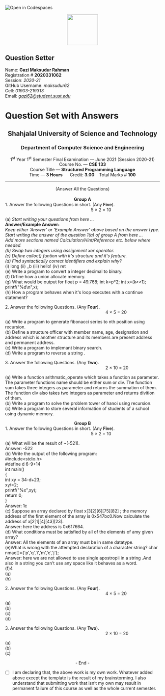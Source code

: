 ![Open in Codespaces](https://classroom.github.com/assets/open-in-codespaces-abfff4d4e15f9e1bd8274d9a39a0befe03a0632bb0f153d0ec72ff541cedbe34.svg)
<div align="center"><img src="sust-logo.png" width="100"></div>

Question Setter
---------------
Name:  **Gazi Maksudur Rahman**        
Registration # **2020331062**            
Session: *2020-21*            
GitHub Username: *maksudur62*               
Cell: *01903-219313*              
Email: *gazi62@student.sust.edu*         

Question Set with Answers
=========================

<h2 align="center">Shahjalal University of Science and Technology
</h2>
<h3 align="center">Department of Computer Science and Engineering
</h3>
<div align="center"> 1<sup>st</sup> Year 1<sup>st</sup> Semester Final Examination &mdash;
June 2021 (Session 2020-21) </div>
<div align="center"> Course No. &mdash; <b> CSE 133</b> </div>
<div align="center"> Course Title &mdash; <b> Structured Programming Language</b> </div>
<div align="center"> Time &mdash; <b>  3 Hours</b> &nbsp;&nbsp;&nbsp;&nbsp; Credit: <b> 3.00</b>&nbsp;&nbsp;&nbsp;&nbsp;Total Marks # <b> 100</b></div>
<hr class="divider">
<div align="center"> (Answer All the Questions)</div><br>
<div align="center"><b>Group A</b> </div>
<div align="left">1. Answer the following Questions in short. (Any <b>Five</b>). &nbsp;&nbsp;&nbsp;&nbsp;&nbsp;&nbsp;&nbsp;&nbsp;&nbsp;&nbsp;&nbsp;&nbsp;&nbsp;&nbsp;&nbsp;&nbsp;&nbsp;&nbsp;&nbsp;&nbsp;&nbsp;&nbsp;&nbsp;&nbsp;&nbsp;&nbsp;&nbsp;&nbsp;&nbsp;&nbsp;&nbsp;&nbsp;&nbsp;&nbsp;&nbsp;&nbsp;&nbsp;&nbsp;&nbsp;&nbsp;&nbsp;&nbsp;&nbsp;&nbsp;&nbsp;&nbsp;&nbsp;&nbsp;&nbsp;&nbsp;&nbsp;&nbsp;&nbsp;&nbsp;&nbsp;&nbsp;&nbsp;&nbsp;&nbsp;&nbsp;&nbsp;&nbsp;&nbsp;&nbsp;&nbsp;&nbsp;&nbsp;&nbsp;&nbsp;&nbsp;&nbsp;5 &times; 2 = 10 </div>

(a) *Start writing your questions from here ...*        
**Answer/Example Answer:**    
*Keep either 'Answer' or 'Example Answer' above based on the answer type.*              
*Start writing the answer of the question 1(a) of group A from here ...*                     
*Add more sections named Calculation/Hint/Reference etc. below where needed.*       
*(b) Swap two integers using assignment xor operator.*   
*(c) Define calloc() funtion with it's structure and it's feature.*   
*(d) Find syntactically correct identifiers and explain why?*   
  (i) long  (ii) _b  (iii) hello!  (iv) ret    
(e) Write a program to convert a integer decimal to binary.      
(f) Drfine how a union allocate memory.      
(g) What would be output for float p = 49.768; int k=p*2; int x=(k<<1); printf("%d\n",x);     
(h) How a program behaves when it's loop executes with a continue statement?         

<div align="left">2. Answer the following Questions. (Any <b>Four</b>). &nbsp;&nbsp;&nbsp;&nbsp;&nbsp;&nbsp;&nbsp;&nbsp;&nbsp;&nbsp;&nbsp;&nbsp;&nbsp;&nbsp;&nbsp;&nbsp;&nbsp;&nbsp;&nbsp;&nbsp;&nbsp;&nbsp;&nbsp;&nbsp;&nbsp;&nbsp;&nbsp;&nbsp;&nbsp;&nbsp;&nbsp;&nbsp;&nbsp;&nbsp;&nbsp;&nbsp;&nbsp;&nbsp;&nbsp;&nbsp;&nbsp;&nbsp;&nbsp;&nbsp;&nbsp;&nbsp;&nbsp;&nbsp;&nbsp;&nbsp;&nbsp;&nbsp;&nbsp;&nbsp;&nbsp;&nbsp;&nbsp;&nbsp;&nbsp;&nbsp;&nbsp;&nbsp;&nbsp;&nbsp;&nbsp;&nbsp;&nbsp;&nbsp;&nbsp;&nbsp;&nbsp;&nbsp;&nbsp;&nbsp;&nbsp;&nbsp;&nbsp;&nbsp;&nbsp;&nbsp;&nbsp;&nbsp;&nbsp;4 &times; 5 = 20 </div>

(a) Write a program to generate fibonacci series to nth position using recursion.               
(b) Define a structure officer with member name, age, designation and address which is another  structure and its members are present address and permanent address.            
(c) Write a program to implemant binary search.     
(d) Write a program to reverse a string .      

<div align="left">3. Answer the following Questions. (Any <b>Two</b>). &nbsp;&nbsp;&nbsp;&nbsp;&nbsp;&nbsp;&nbsp;&nbsp;&nbsp;&nbsp;&nbsp;&nbsp;&nbsp;&nbsp;&nbsp;&nbsp;&nbsp;&nbsp;&nbsp;&nbsp;&nbsp;&nbsp;&nbsp;&nbsp;&nbsp;&nbsp;&nbsp;&nbsp;&nbsp;&nbsp;&nbsp;&nbsp;&nbsp;&nbsp;&nbsp;&nbsp;&nbsp;&nbsp;&nbsp;&nbsp;&nbsp;&nbsp;&nbsp;&nbsp;&nbsp;&nbsp;&nbsp;&nbsp;&nbsp;&nbsp;&nbsp;&nbsp;&nbsp;&nbsp;&nbsp;&nbsp;&nbsp;&nbsp;&nbsp;&nbsp;&nbsp;&nbsp;&nbsp;&nbsp;&nbsp;&nbsp;&nbsp;&nbsp;&nbsp;&nbsp;&nbsp;&nbsp;&nbsp;&nbsp;&nbsp;&nbsp;&nbsp;&nbsp;&nbsp;&nbsp;&nbsp;&nbsp;&nbsp;2 &times; 10 = 20 </div>

(a) Write a function arithmatic_operate which takes a function as parameter. The parameter functions  name should be either sum or div. The function sum takes three integers as parameter and returns the summation of them. The function div also takes two integers as parameter and returns divition of them.            
(b) Write a program to solve the problem tower of hanoi using recursion.   
(c) Write a program to store several information of students of a school using dynamic memory.      

<div align="center"><b>Group B</b> </div>
<div align="left">1. Answer the following Questions in short. (Any <b>Five</b>). &nbsp;&nbsp;&nbsp;&nbsp;&nbsp;&nbsp;&nbsp;&nbsp;&nbsp;&nbsp;&nbsp;&nbsp;&nbsp;&nbsp;&nbsp;&nbsp;&nbsp;&nbsp;&nbsp;&nbsp;&nbsp;&nbsp;&nbsp;&nbsp;&nbsp;&nbsp;&nbsp;&nbsp;&nbsp;&nbsp;&nbsp;&nbsp;&nbsp;&nbsp;&nbsp;&nbsp;&nbsp;&nbsp;&nbsp;&nbsp;&nbsp;&nbsp;&nbsp;&nbsp;&nbsp;&nbsp;&nbsp;&nbsp;&nbsp;&nbsp;&nbsp;&nbsp;&nbsp;&nbsp;&nbsp;&nbsp;&nbsp;&nbsp;&nbsp;&nbsp;&nbsp;&nbsp;&nbsp;&nbsp;&nbsp;&nbsp;&nbsp;&nbsp;&nbsp;&nbsp;&nbsp;5 &times; 2 = 10 </div>

(a) What will be the result of ~(-521).  
Answer: -522   
(b) Write the output of the following program:   
#include<stdio.h>    
#define d 6-9+14   
int main()     
{    
    int xy = 34-d+23;   
    xy/=2;   
    printf("%x",xy);   
    return 0;     
}   
Answer: 1c    
(c) Suppose an array declared by float x[3[2][6][75][82] ; the memory address of the first element of the array is 0x547bc0.Now calculate the address of x[2[1][4][43][23].   
Answer: here the address is 0x617664.     
(d) What conditions must be satisfied by all of the elements of amy given array?     
Answer: All the elements of an array must be in same datatype.   
(e)What is wrong with the attempted declaration of a character string?
      char nmae[]={'p','q','i','m','e','j'};      
Answer: here we are not allowed to use single apostropii in a string .And also in a string you can't use any space like it behaves as a word.     
(f)4      
(g)        
(h)        

<div align="left">2. Answer the following Questions. (Any <b>Four</b>). &nbsp;&nbsp;&nbsp;&nbsp;&nbsp;&nbsp;&nbsp;&nbsp;&nbsp;&nbsp;&nbsp;&nbsp;&nbsp;&nbsp;&nbsp;&nbsp;&nbsp;&nbsp;&nbsp;&nbsp;&nbsp;&nbsp;&nbsp;&nbsp;&nbsp;&nbsp;&nbsp;&nbsp;&nbsp;&nbsp;&nbsp;&nbsp;&nbsp;&nbsp;&nbsp;&nbsp;&nbsp;&nbsp;&nbsp;&nbsp;&nbsp;&nbsp;&nbsp;&nbsp;&nbsp;&nbsp;&nbsp;&nbsp;&nbsp;&nbsp;&nbsp;&nbsp;&nbsp;&nbsp;&nbsp;&nbsp;&nbsp;&nbsp;&nbsp;&nbsp;&nbsp;&nbsp;&nbsp;&nbsp;&nbsp;&nbsp;&nbsp;&nbsp;&nbsp;&nbsp;&nbsp;&nbsp;&nbsp;&nbsp;&nbsp;&nbsp;&nbsp;&nbsp;&nbsp;&nbsp;&nbsp;&nbsp;&nbsp;4 &times; 5 = 20 </div>

(a)          
(b)        
(c)        
(d)           

<div align="left">3. Answer the following Questions. (Any <b>Two</b>). &nbsp;&nbsp;&nbsp;&nbsp;&nbsp;&nbsp;&nbsp;&nbsp;&nbsp;&nbsp;&nbsp;&nbsp;&nbsp;&nbsp;&nbsp;&nbsp;&nbsp;&nbsp;&nbsp;&nbsp;&nbsp;&nbsp;&nbsp;&nbsp;&nbsp;&nbsp;&nbsp;&nbsp;&nbsp;&nbsp;&nbsp;&nbsp;&nbsp;&nbsp;&nbsp;&nbsp;&nbsp;&nbsp;&nbsp;&nbsp;&nbsp;&nbsp;&nbsp;&nbsp;&nbsp;&nbsp;&nbsp;&nbsp;&nbsp;&nbsp;&nbsp;&nbsp;&nbsp;&nbsp;&nbsp;&nbsp;&nbsp;&nbsp;&nbsp;&nbsp;&nbsp;&nbsp;&nbsp;&nbsp;&nbsp;&nbsp;&nbsp;&nbsp;&nbsp;&nbsp;&nbsp;&nbsp;&nbsp;&nbsp;&nbsp;&nbsp;&nbsp;&nbsp;&nbsp;&nbsp;&nbsp;&nbsp;&nbsp;2 &times; 10 = 20 </div>

(a)          
(b)        
(c)        


<div align="center">- End -</div>

- [ ] I am declaring that, the above work is my own work. Whatever added above
except the template is the result of my brainstorming. I also understand that
submitting work that isn’t my own may result in permanent failure of this course
as well as the whole current semester.
